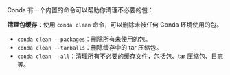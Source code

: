 Conda 有一个内置的命令可以帮助你清理不必要的包：

**清理包缓存**：使用 `conda clean` 命令，可以删除未被任何 Conda 环境使用的包。
- `conda clean --packages`：删除所有未使用的包。
- `conda clean --tarballs`：删除缓存中的 tar 压缩包。
- `conda clean --all`：清理所有不必要的缓存文件，包括包、tar 压缩包、日志等。


